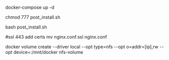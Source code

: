 docker-compose up -d


chmod 777 post_install.sh


bash post_install.sh


#ssl 443
add certs
mv nginx.conf.ssl nginx.conf



docker volume create --driver local --opt type=nfs --opt o=addr=[ip],rw --opt device=:/mnt/docker nfs-volume
